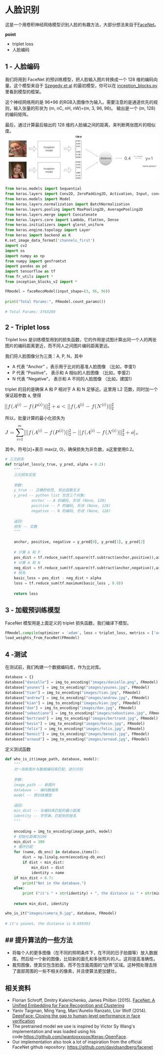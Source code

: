 # 人脸识别
这是一个用卷积神经网络模型识别人脸的有趣方法，大部分想法来自于[FaceNet](https://arxiv.org/pdf/1503.03832.pdf)。

**point**
- triplet loss
- 人脸编码

## 1 - 人脸编码
我们将用到 FaceNet 的预训练模型，把人脸输入图片转换成一个 128 维的编码向量。这个模型来自于 [Szegedy et al](https://arxiv.org/pdf/1409.4842.pdf) 的最初模型，你可以在  [inception_blocks.py](./inception_blocks_v2.py) 里看到模型的框架。

这个神经网络用的是 96\*96 的RGB入图像作为输入。需要注意的是通道优先的规则，输入张量的形状为 (m, nC, nH, nW)=(m, 3, 96, 96)。
输出是一个 (m, 128) 的编码矩阵。
 
最后，通过计算最后输出的 128 维的人脸编之间的距离，来判断两张图片的相似度。
![alt](./distance_kiank.png)

```python
from keras.models import Sequential
from keras.layers import Conv2D, ZeroPadding2D, Activation, Input, concatenate
from keras.models import Model
from keras.layers.normalization import BatchNormalization
from keras.layers.pooling import MaxPooling2D, AveragePooling2D
from keras.layers.merge import Concatenate
from keras.layers.core import Lambda, Flatten, Dense
from keras.initializers import glorot_uniform
from keras.engine.topology import Layer
from keras import backend as K
K.set_image_data_format('channels_first')
import cv2
import os
import numpy as np
from numpy import genfromtxt
import pandas as pd
import tensorflow as tf
from fr_utils import *
from inception_blocks_v2 import *
```

```python
FRmodel = faceRecoModel(input_shape=(3, 96, 96))

print("Total Params:", FRmodel.count_params())

# Total Params: 3743280
```

## 2 - Triplet loss
Triplet loss 是训练模型用到的损失函数，它的作用是试图计算出同一个人的两张图片的编码距离更近，而不同人之间图片编码距离更远。

我们将人脸图像分为三类：A, P, N，其中

- A 代表 “Anchor” ，表示用于比对的基准人脸图像 （比如，李蛋1）
- P 代表 “Positive”， 表示和 A 相似的人脸图像 （比如，李蛋2）
- N 代表 “Negative”， 表示和 A 不同的人脸图像 （比如，建国1）

triplet 的目的是确保 A 和 P 相对于 A 和 N 足够近。这里用 L2 范数，同时加一个 保证超参数 a, 使得

![alt](./CodeCogsEqn.gif)<br>

所以，批量计算的最小化损失为<br>

![alt](./CodeCogsEqn2.gif)

其中，符号\[z]+表示 max(z, 0)，确保损失为非负数，a这里使用0.2。

```python
# 三元损失
def triplet_loss(y_true, y_pred, alpha = 0.2):
    """
    三元损失实现
    
    参数:
    y_true -- 正确的标签, 和此函数无关
    y_pred -- python list 包含三个对象:
            anchor -- A 的编码, 形状 (None, 128)
            positive -- P 的编码, 形状 (None, 128)
            negative -- N 的编码, 形状 (None, 128)
    
    返回:
    损失 -- 实数
    """
    
    anchor, positive, negative = y_pred[0], y_pred[1], y_pred[2]
    
    # 计算 A 和 P
    pos_dist = tf.reduce_sum(tf.square(tf.subtract(anchor,positive)),axis=-1) 
    # 计算 A 和 N
    neg_dist = tf.reduce_sum(tf.square(tf.subtract(anchor,negative)),axis=-1)
    # 损失
    basic_loss = pos_dist - neg_dist + alpha
    loss = tf.reduce_sum(tf.maximum(basic_loss , 0.0))
    
    return loss
```

## 3 - 加载预训练模型

FaceNet 模型用是上面定义的 triplet 损失函数，我们编译下模型。

```python
FRmodel.compile(optimizer = 'adam', loss = triplet_loss, metrics = ['accuracy'])
load_weights_from_FaceNet(FRmodel)
```

## 4 -测试

在测试前，我们构建一个数据编码库，作为比对库。

```python
database = {}
database["danielle"] = img_to_encoding("images/danielle.png", FRmodel)
database["younes"] = img_to_encoding("images/younes.jpg", FRmodel)
database["tian"] = img_to_encoding("images/tian.jpg", FRmodel)
database["andrew"] = img_to_encoding("images/andrew.jpg", FRmodel)
database["kian"] = img_to_encoding("images/kian.jpg", FRmodel)
database["dan"] = img_to_encoding("images/dan.jpg", FRmodel)
database["sebastiano"] = img_to_encoding("images/sebastiano.jpg", FRmodel)
database["bertrand"] = img_to_encoding("images/bertrand.jpg", FRmodel)
database["kevin"] = img_to_encoding("images/kevin.jpg", FRmodel)
database["felix"] = img_to_encoding("images/felix.jpg", FRmodel)
database["benoit"] = img_to_encoding("images/benoit.jpg", FRmodel)
database["arnaud"] = img_to_encoding("images/arnaud.jpg", FRmodel)
```

定义测试函数

```python
def who_is_it(image_path, database, model):
    """
    对一张新图片与数据编码库匹配，进行识别
    
    参数:
    image_path -- 新图片
    database -- 编码数据库
    model -- 预训练模型
    
    返回:
    min_dist -- 与编码库匹配的最小距离
    identity -- 字符串，匹配到的姓名
    """
    
    encoding = img_to_encoding(image_path, model)
    # 初始化距离为100
    min_dist = 100
    # 循环匹配
    for (name, db_enc) in database.items():
        dist = np.linalg.norm(encoding-db_enc)
        if dist < min_dist:
            min_dist = dist
            identity = name 
    if min_dist > 0.7:
        print("Not in the database.")
    else:
        print ("it's " + str(identity) + ", the distance is " + str(min_dist))
        
    return min_dist, identity
```

```python
who_is_it("images/camera_0.jpg", database, FRmodel)

# it's younes, the distance is 0.659393
```

## ## 提升算法的一些方法
- 将每个人的更多图像（在不同的照明条件下，在不同的日子拍摄等）放入数据库。然后给一个新的图像，比较新的面孔和多张照片的人。这将提高准确性。
- 裁剪图像，使其仅包含脸面，而不包含面周围的“边界”区域。这种预处理去除了面部周围的一些不相关的像素，并且使算法更加健壮。

## 相关资料
- Florian Schroff, Dmitry Kalenichenko, James Philbin (2015). [FaceNet: A Unified Embedding for Face Recognition and Clustering](https://arxiv.org/pdf/1503.03832.pdf)
- Yaniv Taigman, Ming Yang, Marc'Aurelio Ranzato, Lior Wolf (2014). [DeepFace: Closing the gap to human-level performance in face verification](https://research.fb.com/wp-content/uploads/2016/11/deepface-closing-the-gap-to-human-level-performance-in-face-verification.pdf) 
- The pretrained model we use is inspired by Victor Sy Wang's implementation and was loaded using his code:https://github.com/iwantooxxoox/Keras-OpenFace.
- Our implementation also took a lot of inspiration from the official FaceNet github repository: https://github.com/davidsandberg/facenet

